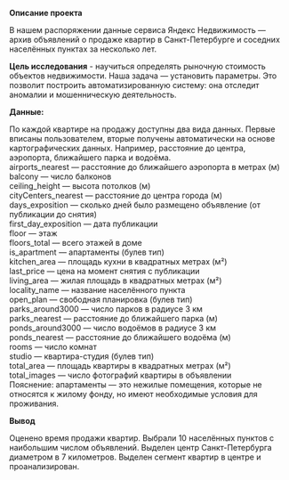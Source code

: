 **Описание проекта**

В нашем распоряжении данные сервиса Яндекc Недвижимость — архив объявлений о продаже квартир в Санкт-Петербурге и соседних населённых пунктах за несколько лет.

**Цель исследования** - научиться определять рыночную стоимость объектов недвижимости. Наша задача — установить параметры. Это позволит построить автоматизированную систему: она отследит аномалии и мошенническую деятельность. 

**Данные:**

По каждой квартире на продажу доступны два вида данных. Первые вписаны пользователем, вторые получены автоматически на основе картографических данных. Например, расстояние до центра, аэропорта, ближайшего парка и водоёма. 
<br>airports_nearest — расстояние до ближайшего аэропорта в метрах (м)
<br>balcony — число балконов
<br>ceiling_height — высота потолков (м)
<br>cityCenters_nearest — расстояние до центра города (м)
<br>days_exposition — сколько дней было размещено объявление (от публикации до снятия)
<br>first_day_exposition — дата публикации
<br>floor — этаж
<br>floors_total — всего этажей в доме
<br>is_apartment — апартаменты (булев тип)
<br>kitchen_area — площадь кухни в квадратных метрах (м²)
<br>last_price — цена на момент снятия с публикации
<br>living_area — жилая площадь в квадратных метрах (м²)
<br>locality_name — название населённого пункта
<br>open_plan — свободная планировка (булев тип)
<br>parks_around3000 — число парков в радиусе 3 км
<br>parks_nearest — расстояние до ближайшего парка (м)
<br>ponds_around3000 — число водоёмов в радиусе 3 км
<br>ponds_nearest — расстояние до ближайшего водоёма (м)
<br>rooms — число комнат
<br>studio — квартира-студия (булев тип)
<br>total_area — площадь квартиры в квадратных метрах (м²)
<br>total_images — число фотографий квартиры в объявлении
<br>Пояснение: апартаменты — это нежилые помещения, которые не относятся к жилому фонду, но имеют необходимые условия для проживания.

**Вывод**

Оценено время продажи квартир. Выбрали 10 населённых пунктов с наибольшим числом объявлений. Выделен центр Санкт-Петербурга диаметром в 7 километров. Выделен сегмент квартир в центре и проанализирован.
